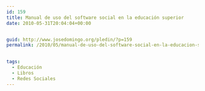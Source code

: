 ```yaml
---
id: 159
title: Manual de uso del software social en la educación superior
date: 2010-05-31T20:04:04+00:00


guid: http://www.josedomingo.org/pledin/?p=159
permalink: /2010/05/manual-de-uso-del-software-social-en-la-educacion-superior/

  
tags:
  - Educación
  - Libros
  - Redes Sociales
---
```

